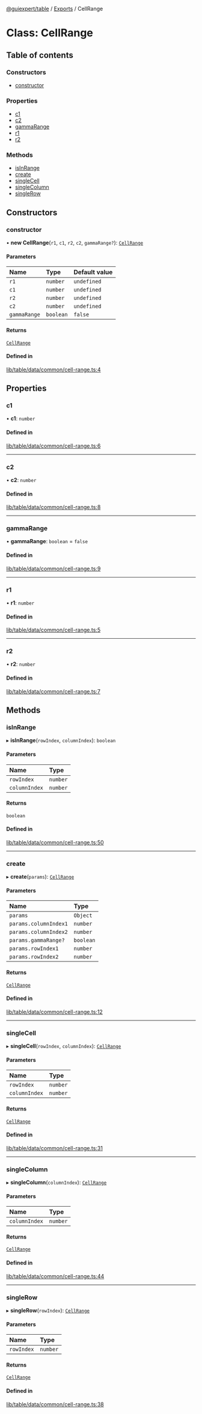 [@guiexpert/table](../README.md) / [Exports](../modules.md) / CellRange

# Class: CellRange

## Table of contents

### Constructors

- [constructor](CellRange.md#constructor)

### Properties

- [c1](CellRange.md#c1)
- [c2](CellRange.md#c2)
- [gammaRange](CellRange.md#gammarange)
- [r1](CellRange.md#r1)
- [r2](CellRange.md#r2)

### Methods

- [isInRange](CellRange.md#isinrange)
- [create](CellRange.md#create)
- [singleCell](CellRange.md#singlecell)
- [singleColumn](CellRange.md#singlecolumn)
- [singleRow](CellRange.md#singlerow)

## Constructors

### constructor

• **new CellRange**(`r1`, `c1`, `r2`, `c2`, `gammaRange?`): [`CellRange`](CellRange.md)

#### Parameters

| Name | Type | Default value |
| :------ | :------ | :------ |
| `r1` | `number` | `undefined` |
| `c1` | `number` | `undefined` |
| `r2` | `number` | `undefined` |
| `c2` | `number` | `undefined` |
| `gammaRange` | `boolean` | `false` |

#### Returns

[`CellRange`](CellRange.md)

#### Defined in

[lib/table/data/common/cell-range.ts:4](https://github.com/guiexperttable/ge-table/blob/65d38fc/libs/table/src/lib/table/data/common/cell-range.ts#L4)

## Properties

### c1

• **c1**: `number`

#### Defined in

[lib/table/data/common/cell-range.ts:6](https://github.com/guiexperttable/ge-table/blob/65d38fc/libs/table/src/lib/table/data/common/cell-range.ts#L6)

___

### c2

• **c2**: `number`

#### Defined in

[lib/table/data/common/cell-range.ts:8](https://github.com/guiexperttable/ge-table/blob/65d38fc/libs/table/src/lib/table/data/common/cell-range.ts#L8)

___

### gammaRange

• **gammaRange**: `boolean` = `false`

#### Defined in

[lib/table/data/common/cell-range.ts:9](https://github.com/guiexperttable/ge-table/blob/65d38fc/libs/table/src/lib/table/data/common/cell-range.ts#L9)

___

### r1

• **r1**: `number`

#### Defined in

[lib/table/data/common/cell-range.ts:5](https://github.com/guiexperttable/ge-table/blob/65d38fc/libs/table/src/lib/table/data/common/cell-range.ts#L5)

___

### r2

• **r2**: `number`

#### Defined in

[lib/table/data/common/cell-range.ts:7](https://github.com/guiexperttable/ge-table/blob/65d38fc/libs/table/src/lib/table/data/common/cell-range.ts#L7)

## Methods

### isInRange

▸ **isInRange**(`rowIndex`, `columnIndex`): `boolean`

#### Parameters

| Name | Type |
| :------ | :------ |
| `rowIndex` | `number` |
| `columnIndex` | `number` |

#### Returns

`boolean`

#### Defined in

[lib/table/data/common/cell-range.ts:50](https://github.com/guiexperttable/ge-table/blob/65d38fc/libs/table/src/lib/table/data/common/cell-range.ts#L50)

___

### create

▸ **create**(`params`): [`CellRange`](CellRange.md)

#### Parameters

| Name | Type |
| :------ | :------ |
| `params` | `Object` |
| `params.columnIndex1` | `number` |
| `params.columnIndex2` | `number` |
| `params.gammaRange?` | `boolean` |
| `params.rowIndex1` | `number` |
| `params.rowIndex2` | `number` |

#### Returns

[`CellRange`](CellRange.md)

#### Defined in

[lib/table/data/common/cell-range.ts:12](https://github.com/guiexperttable/ge-table/blob/65d38fc/libs/table/src/lib/table/data/common/cell-range.ts#L12)

___

### singleCell

▸ **singleCell**(`rowIndex`, `columnIndex`): [`CellRange`](CellRange.md)

#### Parameters

| Name | Type |
| :------ | :------ |
| `rowIndex` | `number` |
| `columnIndex` | `number` |

#### Returns

[`CellRange`](CellRange.md)

#### Defined in

[lib/table/data/common/cell-range.ts:31](https://github.com/guiexperttable/ge-table/blob/65d38fc/libs/table/src/lib/table/data/common/cell-range.ts#L31)

___

### singleColumn

▸ **singleColumn**(`columnIndex`): [`CellRange`](CellRange.md)

#### Parameters

| Name | Type |
| :------ | :------ |
| `columnIndex` | `number` |

#### Returns

[`CellRange`](CellRange.md)

#### Defined in

[lib/table/data/common/cell-range.ts:44](https://github.com/guiexperttable/ge-table/blob/65d38fc/libs/table/src/lib/table/data/common/cell-range.ts#L44)

___

### singleRow

▸ **singleRow**(`rowIndex`): [`CellRange`](CellRange.md)

#### Parameters

| Name | Type |
| :------ | :------ |
| `rowIndex` | `number` |

#### Returns

[`CellRange`](CellRange.md)

#### Defined in

[lib/table/data/common/cell-range.ts:38](https://github.com/guiexperttable/ge-table/blob/65d38fc/libs/table/src/lib/table/data/common/cell-range.ts#L38)
